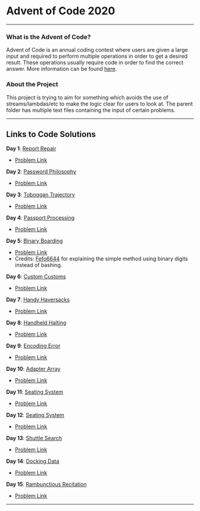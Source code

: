 # Advent of Code 2020

---

### What is the Advent of Code?
Advent of Code is an annual coding contest where users are given a large input and required
to perform multiple operations in order to get a desired result. These operations usually
require code in order to find the correct answer. More information can be found
[here](https://adventofcode.com/).

### About the Project
This project is trying to aim for something which avoids the use of streams/lambdas/etc to make the logic
clear for users to look at. The parent folder has multiple text files containing the input of
certain problems.

---

## Links to Code Solutions

**Day 1**: [Report Repair](https://github.com/PulseBeat02/Advent-of-Code-2020/blob/master/src/ReportRepair.java)
- [Problem Link](https://adventofcode.com/2020/day/1)

**Day 2**: [Password Philosophy](https://github.com/PulseBeat02/Advent-of-Code-2020/blob/master/src/PasswordPhilosophy.java)
- [Problem Link](https://adventofcode.com/2020/day/2)

**Day 3**: [Toboggan Trajectory](https://github.com/PulseBeat02/Advent-of-Code-2020/blob/master/src/TobogganTrajectory.java)
- [Problem Link](https://adventofcode.com/2020/day/3)

**Day 4**: [Passport Processing](https://github.com/PulseBeat02/Advent-of-Code-2020/blob/master/src/PassportProcessing.java)
- [Problem Link](https://adventofcode.com/2020/day/4)

**Day 5**: [Binary Boarding](https://github.com/PulseBeat02/Advent-of-Code-2020/blob/master/src/BinaryBoarding.java)
- [Problem Link](https://adventofcode.com/2020/day/5)
- Credits: [Fefo6644](https://github.com/Fefo6644) for explaining the simple method using binary digits instead of bashing.

**Day 6**: [Custom Customs](https://github.com/PulseBeat02/Advent-of-Code-2020/blob/master/src/CustomCustoms.java)
- [Problem Link](https://adventofcode.com/2020/day/6)

**Day 7**: [Handy Haversacks](https://github.com/PulseBeat02/Advent-of-Code-2020/blob/master/src/HandyHaversacks.java)
- [Problem Link](https://adventofcode.com/2020/day/7)

**Day 8**: [Handheld Halting](https://github.com/PulseBeat02/Advent-of-Code-2020/blob/master/src/HandheldHalting.java)
- [Problem Link](https://adventofcode.com/2020/day/8)

**Day 9**: [Encoding Error](https://github.com/PulseBeat02/Advent-of-Code-2020/blob/master/src/EncodingError.java)
- [Problem Link](https://adventofcode.com/2020/day/9)

**Day 10**: [Adapter Array](https://github.com/PulseBeat02/Advent-of-Code-2020/blob/master/src/AdapterArray.java)
- [Problem Link](https://adventofcode.com/2020/day/10)

**Day 11**: [Seating System](https://github.com/PulseBeat02/Advent-of-Code-2020/blob/master/src/SeatingSystem.java)
- [Problem Link](https://adventofcode.com/2020/day/11)

**Day 12**: [Seating System](https://github.com/PulseBeat02/Advent-of-Code-2020/blob/master/src/RainRisk.java)
- [Problem Link](https://adventofcode.com/2020/day/12)

**Day 13**: [Shuttle Search](https://github.com/PulseBeat02/Advent-of-Code-2020/blob/master/src/ShuttleSearch.java)
- [Problem Link](https://adventofcode.com/2020/day/13)

**Day 14**: [Docking Data](https://github.com/PulseBeat02/Advent-of-Code-2020/blob/master/src/DockingData.java)
- [Problem Link](https://adventofcode.com/2020/day/14)

**Day 15**: [Rambunctious Recitation](https://github.com/PulseBeat02/Advent-of-Code-2020/blob/master/src/RambunctiousRecitation.java)
- [Problem Link](https://adventofcode.com/2020/day/15)

---








